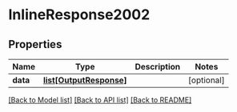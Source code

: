 # InlineResponse2002

## Properties
Name | Type | Description | Notes
------------ | ------------- | ------------- | -------------
**data** | [**list[OutputResponse]**](OutputResponse.md) |  | [optional] 

[[Back to Model list]](../README.md#documentation-for-models) [[Back to API list]](../README.md#documentation-for-api-endpoints) [[Back to README]](../README.md)

